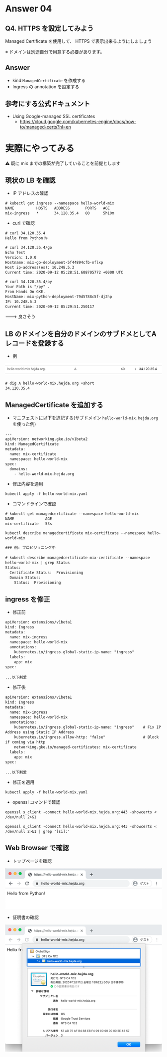 # Answer 04

## Q4. HTTPS を設定してみよう

Managed Certificate を使用して、 HTTPS で表示出来るようにしましょう

※ ドメインは別途自分で用意する必要があります。

## Answer

+ kind `ManagedCertificate` を作成する 
+ Ingress の annotation を設定する

## 参考にする公式ドキュメント

+ Using Google-managed SSL certificates
  + https://cloud.google.com/kubernetes-engine/docs/how-to/managed-certs?hl=en

# 実際にやってみる

:warning: 既に mix までの構築が完了していることを前提とします

## 現状の LB を確認

+ IP アドレスの確認

```
# kubectl get ingress --namespace hello-world-mix
NAME          HOSTS   ADDRESS       PORTS   AGE
mix-ingress   *       34.120.35.4   80      5h10m
```

+ curl で確認

```
# curl 34.120.35.4
Hello from Python!%
```
```
# curl 34.120.35.4/go
Echo Test
Version: 1.0.0
Hostname: mix-go-deployment-5f44894cfb-nflxp
Host ip-address(es): 10.248.5.3
Current time: 2020-09-12 05:28:51.608705772 +0000 UTC
```
```
# curl 34.120.35.4/py
Your Path is "/py" .
From Hands On GKE.
HostName: mix-python-deployment-79d5788c5f-dj2hp
IP: 10.248.6.3
Current time: 2020-09-12 05:29:51.250117
```

---> 良さそう

## LB のドメインを自分のドメインのサブドメとしてAレコードを登録する

+ 例

![](./img/answer-04_01.png)

```
# dig A hello-world-mix.hejda.org +short
34.120.35.4
```

## ManagedCertificate を追加する

+ マニフェストに以下を追記する(サブドメイン `hello-world-mix.hejda.org` を使った例)

```
---
apiVersion: networking.gke.io/v1beta2
kind: ManagedCertificate
metadata:
  name: mix-certificate
  namespace: hello-world-mix
spec:
  domains:
    - hello-world-mix.hejda.org
```

+ 修正内容を適用

```
kubectl apply -f hello-world-mix.yaml
```

+ コマンドラインで確認

```
# kubectl get managedcertificate --namespace hello-world-mix
NAME              AGE
mix-certificate   53s
```
```
kubectl describe managedcertificate mix-certificate --namespace hello-world-mix
```
```
### 例: プロビジョニング中

# kubectl describe managedcertificate mix-certificate --namespace hello-world-mix | grep Status
Status:
  Certificate Status:  Provisioning
  Domain Status:
    Status:  Provisioning
```

## ingress を修正

+ 修正前

```
apiVersion: extensions/v1beta1
kind: Ingress
metadata:
  name: mix-ingress
  namespace: hello-world-mix
  annotations:
    kubernetes.io/ingress.global-static-ip-name: "ingress"
  labels:
    app: mix
spec:

...以下割愛
```

+ 修正後

```
apiVersion: extensions/v1beta1
kind: Ingress
metadata:
  name: mix-ingress
  namespace: hello-world-mix
  annotations:
    kubernetes.io/ingress.global-static-ip-name: "ingress"    # Fix IP Address using Static IP Address
    kubernetes.io/ingress.allow-http: "false"                 # Block if coming via http
    networking.gke.io/managed-certificates: mix-certificate
  labels:
    app: mix
spec:

...以下割愛
```

+ 修正を適用

```
kubectl apply -f hello-world-mix.yaml
```

+ openssl コマンドで確認

```
openssl s_client -connect hello-world-mix.hejda.org:443 -showcerts < /dev/null 2>&1
```
```
openssl s_client -connect hello-world-mix.hejda.org:443 -showcerts < /dev/null 2>&1 | grep '[si]:'
```

## Web Browser で確認

+ トップページを確認

![](./img/answer-04_02.png)

+ 証明書の確認

![](./img/answer-04_03.png)
